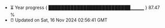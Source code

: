 - ⏳ Year progress { ██████████████████████████▁▁▁▁ } 87.47 %
- ⏰ Updated on Sat, 16 Nov 2024 02:56:41 GMT

